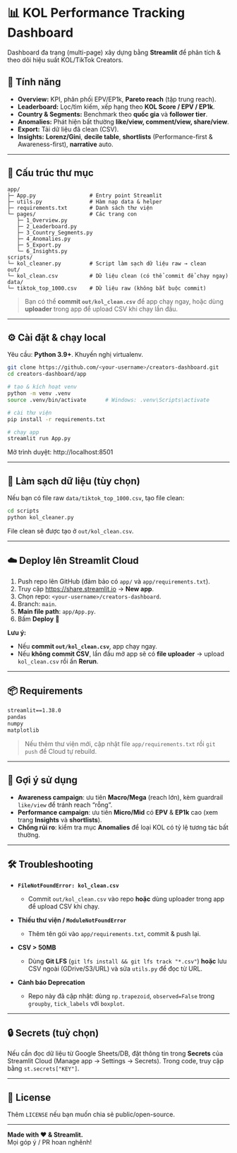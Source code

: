 # 📊 KOL Performance Tracking Dashboard

Dashboard đa trang (multi-page) xây dựng bằng **Streamlit** để phân tích & theo dõi hiệu suất KOL/TikTok Creators.

## 🚀 Tính năng
- **Overview:** KPI, phân phối EPV/EP1k, **Pareto reach** (tập trung reach).
- **Leaderboard:** Lọc/tìm kiếm, xếp hạng theo **KOL Score / EPV / EP1k**.
- **Country & Segments:** Benchmark theo **quốc gia** và **follower tier**.
- **Anomalies:** Phát hiện bất thường **like/view, comment/view, share/view**.
- **Export:** Tải dữ liệu đã clean (CSV).
- **Insights:** **Lorenz/Gini**, **decile table**, **shortlists** (Performance-first & Awareness-first), **narrative** auto.

---

## 📂 Cấu trúc thư mục

```text
app/
├─ App.py                 # Entry point Streamlit
├─ utils.py               # Hàm nạp data & helper
├─ requirements.txt       # Danh sách thư viện
└─ pages/                 # Các trang con
   ├─ 1_Overview.py
   ├─ 2_Leaderboard.py
   ├─ 3_Country_Segments.py
   ├─ 4_Anomalies.py
   ├─ 5_Export.py
   └─ 6_Insights.py
scripts/
└─ kol_cleaner.py         # Script làm sạch dữ liệu raw → clean
out/
└─ kol_clean.csv          # Dữ liệu clean (có thể commit để chạy ngay)
data/
└─ tiktok_top_1000.csv    # Dữ liệu raw (không bắt buộc commit)
```

> Bạn có thể **commit `out/kol_clean.csv`** để app chạy ngay, hoặc dùng **uploader** trong app để upload CSV khi chạy lần đầu.

---

## ⚙️ Cài đặt & chạy local

Yêu cầu: **Python 3.9+**. Khuyến nghị virtualenv.

```bash
git clone https://github.com/<your-username>/creators-dashboard.git
cd creators-dashboard/app

# tạo & kích hoạt venv
python -m venv .venv
source .venv/bin/activate      # Windows: .venv\Scripts\activate

# cài thư viện
pip install -r requirements.txt

# chạy app
streamlit run App.py
```

Mở trình duyệt: http://localhost:8501

---

## 🧹 Làm sạch dữ liệu (tùy chọn)

Nếu bạn có file raw `data/tiktok_top_1000.csv`, tạo file clean:

```bash
cd scripts
python kol_cleaner.py
```

File clean sẽ được tạo ở `out/kol_clean.csv`.

---

## ☁️ Deploy lên Streamlit Cloud

1. Push repo lên GitHub (đảm bảo có `app/` và `app/requirements.txt`).  
2. Truy cập https://share.streamlit.io → **New app**.  
3. Chọn repo: `<your-username>/creators-dashboard`.  
4. Branch: `main`.  
5. **Main file path**: `app/App.py`.  
6. Bấm **Deploy** 🎉

**Lưu ý:**
- Nếu **commit `out/kol_clean.csv`**, app chạy ngay.
- Nếu **không commit CSV**, lần đầu mở app sẽ có **file uploader** → upload `kol_clean.csv` rồi ấn **Rerun**.

---

## 📦 Requirements

```txt
streamlit==1.38.0
pandas
numpy
matplotlib
```

> Nếu thêm thư viện mới, cập nhật file `app/requirements.txt` rồi `git push` để Cloud tự rebuild.

---

## 🧠 Gợi ý sử dụng

- **Awareness campaign**: ưu tiên **Macro/Mega** (reach lớn), kèm guardrail `like/view` để tránh reach “rỗng”.  
- **Performance campaign**: ưu tiên **Micro/Mid** có **EPV** & **EP1k** cao (xem trang **Insights** và **shortlists**).  
- **Chống rủi ro**: kiểm tra mục **Anomalies** để loại KOL có tỷ lệ tương tác bất thường.

---

## 🛠️ Troubleshooting

- **`FileNotFoundError: kol_clean.csv`**  
  - Commit `out/kol_clean.csv` vào repo **hoặc** dùng uploader trong app để upload CSV khi chạy.

- **Thiếu thư viện / `ModuleNotFoundError`**  
  - Thêm tên gói vào `app/requirements.txt`, commit & push lại.

- **CSV > 50MB**  
  - Dùng **Git LFS** (`git lfs install && git lfs track "*.csv"`) **hoặc** lưu CSV ngoài (GDrive/S3/URL) và sửa `utils.py` để đọc từ URL.

- **Cảnh báo Deprecation**  
  - Repo này đã cập nhật: dùng `np.trapezoid`, `observed=False` trong `groupby`, `tick_labels` với `boxplot`.

---

## 🔒 Secrets (tuỳ chọn)

Nếu cần đọc dữ liệu từ Google Sheets/DB, đặt thông tin trong **Secrets** của Streamlit Cloud (Manage app → Settings → Secrets). Trong code, truy cập bằng `st.secrets["KEY"]`.

---

## 📜 License

Thêm `LICENSE` nếu bạn muốn chia sẻ public/open-source.

---

**Made with ❤️ & Streamlit.**  
Mọi góp ý / PR hoan nghênh!
